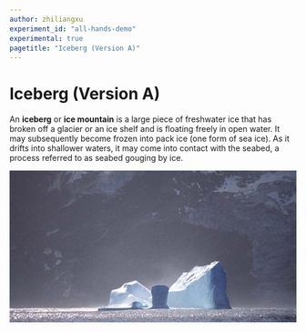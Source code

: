 ```yaml
---
author: zhiliangxu
experiment_id: "all-hands-demo"
experimental: true
pagetitle: "Iceberg (Version A)"
---
```


# Iceberg  (Version A) ##

An **iceberg** or **ice mountain** is a large piece of freshwater ice that has broken off a glacier or an ice shelf and is floating freely in open water. It may subsequently become frozen into pack ice (one form of sea ice). As it drifts into shallower waters, it may come into contact with the seabed, a process referred to as seabed gouging by ice.

   ![](./iceberg.jpg)
